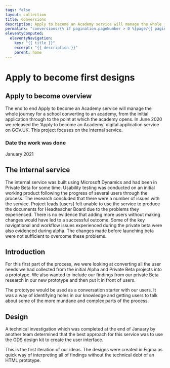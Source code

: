 ```yaml
---
tags: false
layout: collection
title: Conversions
description: Apply to become an Academy service will manage the whole journey for a school converting to an academy.
permalink: "conversions/{% if pagination.pageNumber > 0 %}page/{{ pagination.pageNumber + 1 }}{% endif %}/"
eleventyComputed:
  eleventyNavigation:
    key: "{{ title }}"
    excerpt: "{{ description }}"
    parent: home
---
```


# Apply to become first designs

## Apply to become overview
The end to end Apply to become an Academy service will manage the whole journey for a school converting to an academy, from the initial application through to the point at which the academy opens. In June 2020 we released the ‘Apply to become an Academy’ digital application service on GOV.UK. This project focuses on the internal service.

### Date the work was done
January 2021
## The internal service
The internal service was built using Microsoft Dynamics and had been in Private Beta for some time. Usability testing was conducted on an initial working product following the progress of several users through the process. The research concluded that there were a number of issues with the service.
Project leads [users] felt unable to use the service to produce the documents for Headteacher Board due to the problems they experienced. There is no evidence that adding more users without making changes would have led to a successful outcome.​
Some of the key navigational and workflow issues experienced during the private beta were also evidenced during alpha. The changes made before launching beta were not sufficient to overcome these problems.​

## Introduction
For this first part of the process, we were looking at converting all the user needs we had collected from the initial Alpha and Private Beta projects into a prototype. We also wanted to include our findings from our private Beta research in our new prototype and then put it in front of users.

The prototype would be used as a conversation starter with our users. It was a way of identifying holes in our knowledge and getting users to talk about some of the more mundane and complex parts of the process.

## Design
A technical investigation which was completed at the end of January by another team determined that the best approach for this service was to use the GDS design kit to create the user interface.

This is the first iteration of our ideas. The designs were created in Figma as quick way of interpreting all of findings without the technical debt of an HTML prototype.
